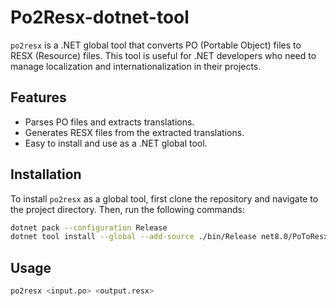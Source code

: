# Po2Resx-dotnet-tool

`po2resx` is a .NET global tool that converts PO (Portable Object) files to RESX (Resource) files. This tool is useful for .NET developers who need to manage localization and internationalization in their projects.

## Features

- Parses PO files and extracts translations.
- Generates RESX files from the extracted translations.
- Easy to install and use as a .NET global tool.

## Installation

To install `po2resx` as a global tool, first clone the repository and navigate to the project directory. Then, run the following commands:

```sh
dotnet pack --configuration Release
dotnet tool install --global --add-source ./bin/Release net8.0/PoToResxTool
```

## Usage

```sh
po2resx <input.po> <output.resx>
```
